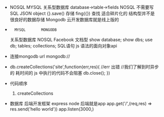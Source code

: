 - NOSQL
  MYSQL 关系型数据库
  database->table->fields
  NOSQL 不需要写SQL
  JSON object {}.save() 存储
  fing({}) 查找
  适合碎片化的 结构型并不是很良好的数据存储
  Mongodb   云开发数据库就是线上版的

-       MYSQL       MONGODB
    关系型数据库     NOSQL Facebook 文档型
    show database;  show dbs;
              use db;
    tables;         collections;
    SQL语句         js 语法的面向对象api    


- 连接mongodb
    url mongodb://

- db.createCollections('site',function(err,res){
    //err 出错
    //我们了解到时异步的 耗时间的
    js 中执行的代码不会阻塞
    db.close();
})

- 代码顺序
    1. createCollections

- 数据库 后端开发框架 express
  node 后端就是app
  app.get('/',(req,res) =>
  res.send('hello world'))
  app.listen(3000,)